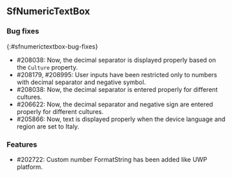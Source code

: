 ## SfNumericTextBox

### Bug fixes
{:#sfnumerictextbox-bug-fixes}

* \#208038: Now, the decimal separator is displayed properly based on the `Culture` property.
* \#208179, #208995: User inputs have been restricted only to numbers with decimal separator and negative symbol.
* \#208038: Now, the decimal separator is entered properly for different cultures.
* \#206622: Now, the decimal separator and negative sign are entered properly for different cultures.
* \#205866: Now, text is displayed properly when the device language and region are set to Italy.

### Features

* \#202722: Custom number FormatString has been added like UWP platform.